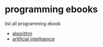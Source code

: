 # programming ebooks
list all programming ebook
- [algorithm](algorithm)
- [artificial intelligence](artifical%20intelligence)